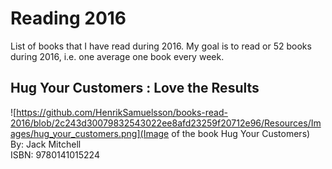 # Reading 2016
List of books that I have read during 2016. My goal is to read or 52 books during 2016, i.e. one average one book every week.  

## Hug Your Customers : Love the Results 
![https://github.com/HenrikSamuelsson/books-read-2016/blob/2c243d30079832543022ee8afd23259f20712e96/Resources/Images/hug_your_customers.png](Image of the book Hug Your Customers)
By: Jack Mitchell  
ISBN: 9780141015224

